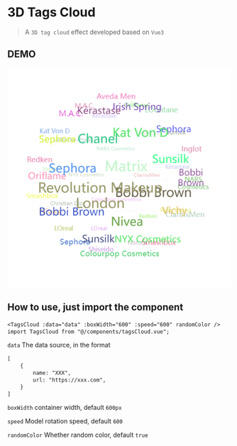 # 3D Tags Cloud

> A `3D tag cloud` effect developed based on `Vue3`

## DEMO

<img src="./src/assets/demo.png">

## How to use, just import the component

```Vue
<TagsCloud :data="data" :boxWidth="600" :speed="600" randomColor />
import TagsCloud from "@/components/tagsCloud.vue";
```

`data` The data source, in the format

```array
[
    {
        name: "XXX",
        url: "https://xxx.com",
    }
]
```

`boxWidth` container width, default `600px`

`speed` Model rotation speed, default `600`

`randomColor` Whether random color, default `true`
